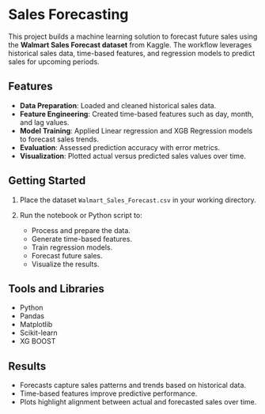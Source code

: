 # Sales Forecasting

This project builds a machine learning solution to forecast future sales using the **Walmart Sales Forecast dataset** from Kaggle. The workflow leverages historical sales data, time-based features, and regression models to predict sales for upcoming periods.

## Features

* **Data Preparation**: Loaded and cleaned historical sales data.
* **Feature Engineering**: Created time-based features such as day, month, and lag values.
* **Model Training**: Applied Linear regression and XGB Regression models to forecast sales trends.
* **Evaluation**: Assessed prediction accuracy with error metrics.
* **Visualization**: Plotted actual versus predicted sales values over time.

## Getting Started

1. Place the dataset `Walmart_Sales_Forecast.csv` in your working directory.
2. Run the notebook or Python script to:

   * Process and prepare the data.
   * Generate time-based features.
   * Train regression models.
   * Forecast future sales.
   * Visualize the results.

## Tools and Libraries

* Python
* Pandas
* Matplotlib
* Scikit-learn
* XG BOOST

## Results

* Forecasts capture sales patterns and trends based on historical data.
* Time-based features improve predictive performance.
* Plots highlight alignment between actual and forecasted sales over time.

